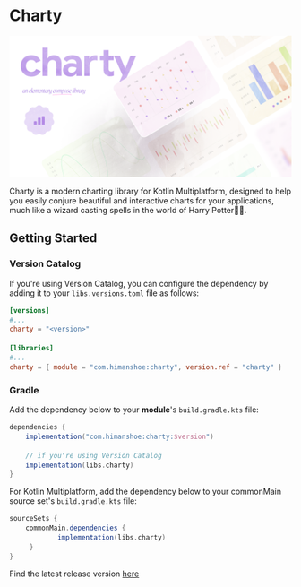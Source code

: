 # Charty

![Charty Banner](site/img/banner.png)

Charty is a modern charting library for Kotlin Multiplatform, designed to help you easily conjure beautiful and interactive charts for your applications, much like a wizard casting spells in the world of Harry Potter📜🔮.

## Getting Started

### Version Catalog

If you're using Version Catalog, you can configure the dependency by adding it to your
`libs.versions.toml` file as follows:

```toml
[versions]
#...
charty = "<version>"

[libraries]
#...
charty = { module = "com.himanshoe:charty", version.ref = "charty" }
```

### Gradle

Add the dependency below to your **module**'s `build.gradle.kts` file:

```gradle
dependencies {
    implementation("com.himanshoe:charty:$version")
    
    // if you're using Version Catalog
    implementation(libs.charty)
}
```

For Kotlin Multiplatform, add the dependency below to your commonMain source set's
`build.gradle.kts` file:

```gradle
sourceSets {
    commonMain.dependencies {
            implementation(libs.charty)
     }
}
```

Find the latest release version [here](https://github.com/hi-manshu/Charty/releases)